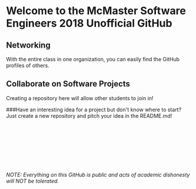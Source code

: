 # Welcome to the McMaster Software Engineers 2018 Unofficial GitHub

## Networking
With the entire class in one organization, you can easily find the GitHub profiles of others.  

## Collaborate on Software Projects
Creating a repository here will allow other students to join in!

###Have an interesting idea for a project but don't know where to start?  
Just create a new repository and pitch your idea in the README.md!

&nbsp;

&nbsp;

&nbsp;

&nbsp;
 
 
 
###### NOTE: Everything on this GitHub is public and acts of academic dishonesty will NOT be tolerated.
